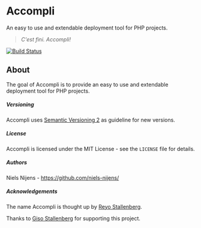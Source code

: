 # Accompli
An easy to use and extendable deployment tool for PHP projects.

> *C'est fini. Accompli!*

[![Build Status](https://travis-ci.org/accompli/accompli.svg?branch=master)](https://travis-ci.org/accompli/accompli)

About
-----
The goal of Accompli is to provide an easy to use and extendable deployment tool for PHP projects.


##### Versioning #####
Accompli uses [Semantic Versioning 2](http://semver.org/) as guideline for new versions.


##### License #####
Accompli is licensed under the MIT License - see the `LICENSE` file for details.


##### Authors #####
Niels Nijens - https://github.com/niels-nijens/


##### Acknowledgements #####
The name Accompli is thought up by [Reyo Stallenberg](https://github.com/reyostallenberg/).

Thanks to [Giso Stallenberg](https://github.com/gisostallenberg/) for supporting this project.


